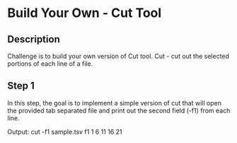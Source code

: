 # Build Your Own - Cut Tool

## Description

Challenge is to build your own version of Cut tool.
Cut - cut out the selected portions of each line of a file.

## Step 1

In this step, the goal is to implement a simple version of cut that will open the provided tab separated file and 
print out the second field (-f1) from each line. 

Output:
cut -f1 sample.tsv
f1
1
6
11
16
21
